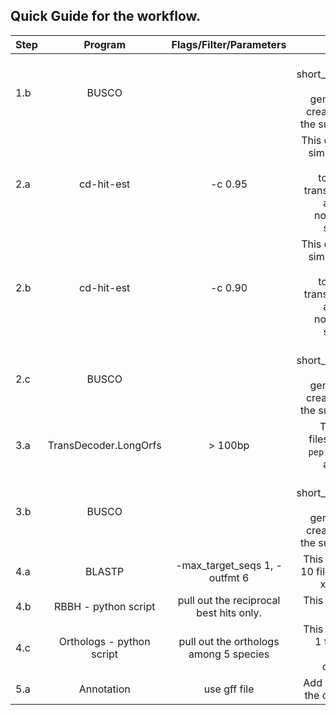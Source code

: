 ## Quick Guide for the workflow.

|Step |Program|Flags/Filter/Parameters| Notes|
|-----|:-----:|:------------:|--------:|
|1.b |BUSCO||This creates short_summary.txt. >>> Tip: Run generate_plot to create a graph of the summary. <<<|
|2.a|cd-hit-est|-c 0.95| This clusters 95% similar transcript sequences together in the transcriptome file and creates a non-redundant sequence file|
|2.b|cd-hit-est|-c 0.90| This clusters 90% similar transcript sequences together in the transcriptome file and creates a non-redundant sequence file|
|2.c|BUSCO||This creates short_summary.txt. >>> Tip: Run generate_plot to create a graph of the summary. <<<|
|3.a|TransDecoder.LongOrfs| > 100bp |This creates 4 files. A `cds` file, a `pep` file, a `gff` file and a `bed` file.|
|3.b|BUSCO||This creates short_summary.txt. >>> Tip: Run generate_plot to create a graph of the summary. <<<|
|4.a|BLASTP|-max_target_seqs 1, -outfmt 6|This would create 10 files. 5 species x 2 ways = 10|
|4.b|RBBH - python script|pull out the reciprocal best hits only.| This would create 5 files.|
|4.c|Orthologs - python script|pull out the orthologs among 5 species|This would create 1 file and let us call this the orthologs file.|
|5.a|Annotation|use gff file|Add annotation to the orthologs file.|

